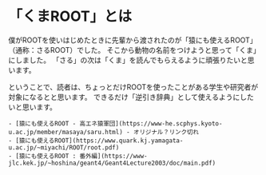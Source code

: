 # 「くまROOT」とは

僕がROOTを使いはじめたときに先輩から渡されたのが「猿にも使えるROOT」（通称：さるROOT）でした。
そこから動物の名前をつけようと思って「くま」にしました。
「さる」の次は「くま」を読んでもらえるように頑張りたいと思います。

ということで、読者は、ちょっとだけROOTを使ったことがある学生や研究者が対象になるとと思います。
できるだけ「逆引き辞典」として使えるようにしたいと思います。

```{note}
- [猿にも使えるROOT - 高エネ猿軍団](https://www-he.scphys.kyoto-u.ac.jp/member/masaya/saru.html) - オリジナル？リンク切れ
- [猿にも使えるROOT](https://www.quark.kj.yamagata-u.ac.jp/~miyachi/ROOT/root.pdf)
- [猿にも使えるROOT : 番外編](https://www-jlc.kek.jp/~hoshina/geant4/Geant4Lecture2003/doc/main.pdf)
```
